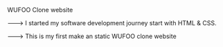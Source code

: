 WUFOO Clone website 

---> I started my software development journey start with HTML & CSS.

---> This is my first make an static WUFOO clone website
